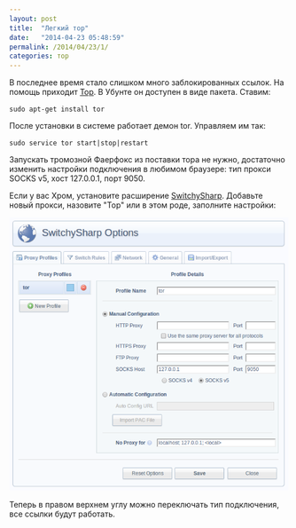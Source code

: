 ```yaml
---
layout: post
title:  "Легкий тор"
date:   "2014-04-23 05:48:59"
permalink: /2014/04/23/1/
categories: тор
---
```


В последнее время стало слишком много заблокированных ссылок. На
помощь приходит [Тор](https://www.torproject.org/).  В Убунте он
доступен в виде пакета. Ставим:

~~~
sudo apt-get install tor
~~~

После установки в системе работает демон tor. Управляем им так:

~~~
sudo service tor start|stop|restart
~~~

Запускать тромозной Фаерфокс из поставки тора не нужно, достаточно
изменить настройки подключения в любимом браузере: тип прокси SOCKS
v5, хост 127.0.0.1, порт 9050.

Если у вас Хром, установите расширение
[SwitchySharp](https://chrome.google.com/webstore/detail/proxy-switchysharp/dpplabbmogkhghncfbfdeeokoefdjegm).
Добавьте новый прокси, назовите "Тор" или в этом роде, заполните
настройки:

![screenshot](/assets/static/tor.png)

Теперь в правом верхнем углу можно переключать тип подключения, все
ссылки будут работать.
